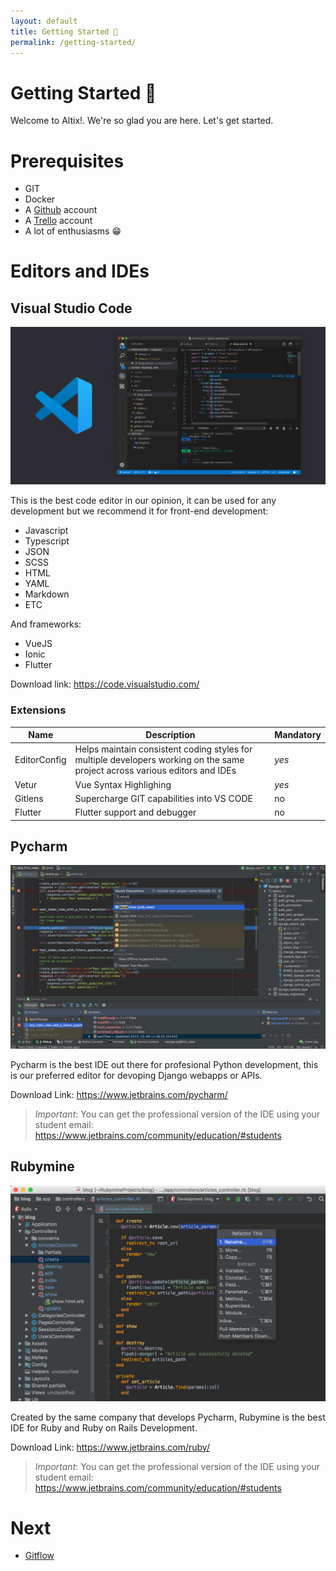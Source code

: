 ```yaml
---
layout: default
title: Getting Started 📖
permalink: /getting-started/
---
```


# Getting Started 📖

Welcome to Altix!. We're so glad you are here. Let's get started.

# Prerequisites

- GIT
- Docker
- A [Github](https://github.com/) account
- A [Trello](https://trello.com/) account
- A lot of enthusiasms 😁

# Editors and IDEs

## Visual Studio Code

![](/assets/img/vs-code.png)

This is the best code editor in our opinion, it can be used for any development but we recommend it for front-end development:

- Javascript
- Typescript
- JSON
- SCSS
- HTML
- YAML
- Markdown
- ETC

And frameworks:

- VueJS
- Ionic
- Flutter

Download link: <https://code.visualstudio.com/>

### Extensions

| Name | Description | Mandatory | 
|-|-|-|
| EditorConfig | Helps maintain consistent coding styles for multiple developers working on the same project across various editors and IDEs | *yes* | 
| Vetur | Vue Syntax Highlighing | *yes* | 
| Gitlens | Supercharge GIT capabilities into VS CODE | no | 
| Flutter | Flutter support and debugger | no | 

## Pycharm

![](/assets/img/pycharm.jpg)

Pycharm is the best IDE out there for profesional Python development, this is our preferred editor for devoping Django webapps or APIs.

Download Link: <https://www.jetbrains.com/pycharm/>

> *Important*: You can get the professional version of the IDE using your student email: <https://www.jetbrains.com/community/education/#students>

## Rubymine

![](/assets/img/rubymine.png)

Created by the same company that develops Pycharm, Rubymine is the best IDE for Ruby and Ruby on Rails Development.

Download Link: <https://www.jetbrains.com/ruby/>

> *Important*: You can get the professional version of the IDE using your student email: <https://www.jetbrains.com/community/education/#students>

# Next

- [Gitflow](/gitflow/)

